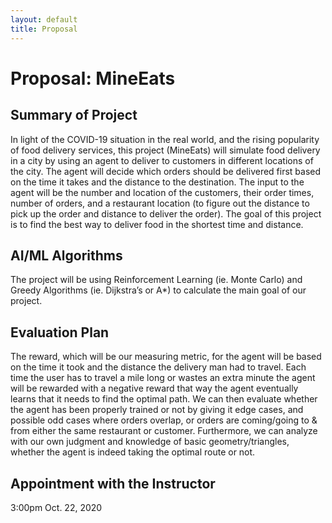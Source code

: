 ```yaml
---
layout: default
title: Proposal
---
```


# Proposal: MineEats #

## Summary of Project ##

In light of the COVID-19 situation in the real world, and the rising popularity of food delivery services, this project (MineEats) will simulate food delivery in a city by using an agent to deliver to customers in different locations of the city. The agent will decide which orders should be delivered first based on the time it takes and the distance to the destination. The input to the agent will be the number and location of the customers, their order times, number of orders, and a restaurant location (to figure out the distance to pick up the order and distance to deliver the order). The goal of this project is to find the best way to deliver food in the shortest time and distance.

## AI/ML Algorithms ##

The project will be using Reinforcement Learning (ie. Monte Carlo) and Greedy Algorithms (ie. Dijkstra’s or A*) to calculate the main goal of our project.

## Evaluation Plan ##

The reward, which will be our measuring metric, for the agent will be based on the time it took and the distance the delivery man had to travel. Each time the user has to travel a mile long or wastes an extra minute the agent will be rewarded with a negative reward that way the agent eventually learns that it needs to find the optimal path. We can then evaluate whether the agent has been properly trained or not by giving it edge cases, and possible odd cases where orders overlap, or orders are coming/going to & from either the same restaurant or customer. Furthermore, we can analyze with our own judgment and knowledge of basic geometry/triangles, whether the agent is indeed taking the optimal route or not.
 
## Appointment with the Instructor ##

3:00pm Oct. 22, 2020
